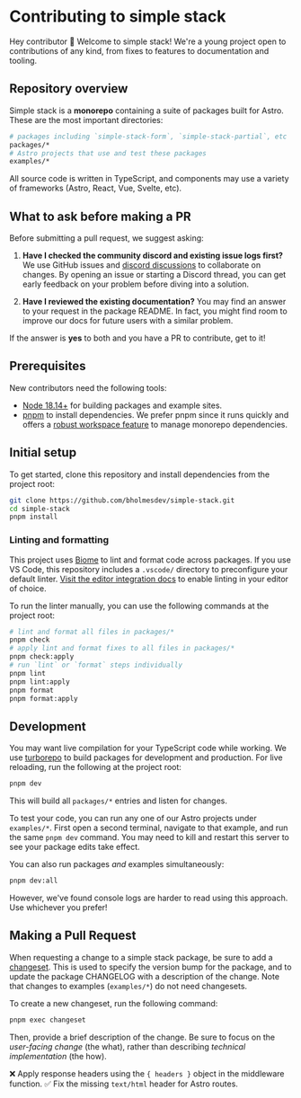 # Contributing to simple stack

Hey contributor 👋 Welcome to simple stack! We're a young project open to contributions of any kind, from fixes to features to documentation and tooling. 

## Repository overview

Simple stack is a **monorepo** containing a suite of packages built for Astro. These are the most important directories:

```bash
# packages including `simple-stack-form`, `simple-stack-partial`, etc
packages/*
# Astro projects that use and test these packages
examples/*
```

All source code is written in TypeScript, and components may use a variety of frameworks (Astro, React, Vue, Svelte, etc).

## What to ask before making a PR

Before submitting a pull request, we suggest asking:

1. **Have I checked the community discord and existing issue logs first?** We use GitHub issues and [discord discussions](https://wtw.dev/chat) to collaborate on changes. By opening an issue or starting a Discord thread, you can get early feedback on your problem before diving into a solution.

2. **Have I reviewed the existing documentation?** You may find an answer to your request in the package README. In fact, you might find room to improve our docs for future users with a similar problem.

If the answer is **yes** to both and you have a PR to contribute, get to it!

## Prerequisites 

New contributors need the following tools:

- [Node 18.14+](https://nodejs.org/en/download) for building packages and example sites.
- [pnpm](https://pnpm.io/) to install dependencies. We prefer pnpm since it runs quickly and offers a [robust workspace feature](https://pnpm.io/workspaces) to manage monorepo dependencies. 

## Initial setup

To get started, clone this repository and install dependencies from the project root:

```bash
git clone https://github.com/bholmesdev/simple-stack.git
cd simple-stack
pnpm install
```

### Linting and formatting

This project uses [Biome](https://biomejs.dev/) to lint and format code across packages. If you use VS Code, this repository includes a `.vscode/` directory to preconfigure your default linter. [Visit the editor integration docs](https://biomejs.dev/guides/integrate-in-editor/) to enable linting in your editor of choice.

To run the linter manually, you can use the following commands at the project root:

```bash
# lint and format all files in packages/*
pnpm check
# apply lint and format fixes to all files in packages/*
pnpm check:apply
# run `lint` or `format` steps individually
pnpm lint
pnpm lint:apply
pnpm format
pnpm format:apply
```

## Development

You may want live compilation for your TypeScript code while working. We use [turborepo](https://turbo.build/) to build packages for development and production. For live reloading, run the following at the project root:

```bash
pnpm dev
```

This will build all `packages/*` entries and listen for changes.

To test your code, you can run any one of our Astro projects under `examples/*`. First open a second terminal, navigate to that example, and run the same `pnpm dev` command. You may need to kill and restart this server to see your package edits take effect.

You can also run packages _and_ examples simultaneously:

```bash
pnpm dev:all
```

However, we've found console logs are harder to read using this approach. Use whichever you prefer!

## Making a Pull Request

When requesting a change to a simple stack package, be sure to add a [changeset](https://github.com/changesets/changesets?tab=readme-ov-file#how-do-we-do-that). This is used to specify the version bump for the package, and to update the package CHANGELOG with a description of the change. Note that changes to examples (`examples/*`) do not need changesets.

To create a new changeset, run the following command:

```bash
pnpm exec changeset
```

Then, provide a brief description of the change. Be sure to focus on the _user-facing change_ (the what), rather than describing _technical implementation_ (the how).

❌ Apply response headers using the `{ headers }` object in the middleware function.
✅ Fix the missing `text/html` header for Astro routes.